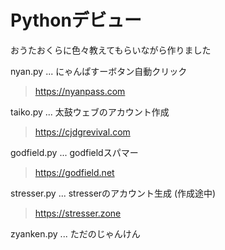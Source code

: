# Pythonデビュー
おうたおくらに色々教えてもらいながら作りました

nyan.py ... にゃんぱすーボタン自動クリック
> https://nyanpass.com

taiko.py ... 太鼓ウェブのアカウント作成
> https://cjdgrevival.com

godfield.py ... godfieldスパマー
> https://godfield.net

stresser.py ... stresserのアカウント生成 (作成途中)
> https://stresser.zone

zyanken.py ... ただのじゃんけん